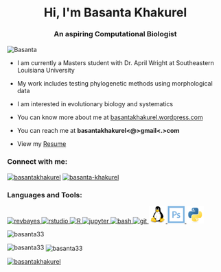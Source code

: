 <h1 align="center">Hi, I'm Basanta Khakurel</h1>
<h3 align="center">An aspiring Computational Biologist</h3>

<img align="center" alt="Basanta" width="300" src="https://lh3.googleusercontent.com/amu625TKUsMDxV6DePmbDnJz3rTjq4AVRSAlzMDVlAbq-RsPNjkmqG3ompwIxtTpJ8wJRe7Yjkf9l_D-1ZIkgfD6MXoGZIGve3E0OLtVxBCiGuP-zJF75aYNWpmBVQW6dYoOO1OVj31YOmm350FSw9M4OWDvjKYdyPclXs_f14PK-ZHCX6LeGyVEruB8DApwEIbhBLgpNSHTMaM5vPPVEswuyocNuzrNK6eMoIzkcNo5fo5ksPOjc3MHXjOWkRVVT1FVGm2JYLSBj98GrlYsidoG0LoLxpb9q30v2d7q3tH6gfN9q4FSx30vemWbTl4R8yufU3_d7EUC4MwuozdbeHUZpBGuq-MmYhX1oozPCITneqtz8TCtE9qdCEA84Hr3KWQJFL7ebjappzRQfQKrQaN01wkHbYe_gk3w5Aan2F_AxaWxC1O8_Ua79oIfcR3lsryROHANajxp6z4fCIDC-SPoftnKAfJXGPKXcPN70fqUdk1YmCa8iLPuEJTg9LidoCRj48EWs_BNmAxsicosGacS7hbSky_F1OVzALu6i6juUBH_RaJTulL-k1LuEujVIGt0n25ZnfOoezgL9xtl64jQ8PeRFbZJ4RC6nAdKHdBDURukHvU3aNzGcmOyRdLfp0ShiLmqqI9p2qIHnEp0f1BixcpoWqWNBrOZcO_5VddFo9oamyjmDQW9ZXC9G66jLqWRL00Umlw_VAlLIV--eeDSVgW76xIGCOxcaSLNFtHJO1pFXzID=w293-h220-no?authuser=0"/>




- I am currently a Masters student with Dr. April Wright at Southeastern Louisiana University
  
- My work includes testing phylogenetic methods using morphological data
  
- I am interested in evolutionary biology and systematics
  
- You can know more about me at [basantakhakurel.wordpress.com](basantakhakurel.wordpress.com)

- You can reach me at **basantakhakurel<@>gmail<.>com**

- View my [Resume](https://drive.google.com/file/d/1iC2c-FnMTp6IuL0trEkUukAr2Ex-cgjV/view)

<h3 align="left">Connect with me:</h3>
<p align="left">
<a href="https://twitter.com/basantakhakurel" target="blank"><img align="center" src="https://raw.githubusercontent.com/rahuldkjain/github-profile-readme-generator/master/src/images/icons/Social/twitter.svg" alt="basantakhakurel" height="30" width="40" /></a>
<a href="https://linkedin.com/in/basanta-khakurel" target="blank"><img align="center" src="https://raw.githubusercontent.com/rahuldkjain/github-profile-readme-generator/master/src/images/icons/Social/linked-in-alt.svg" alt="basanta-khakurel" height="30" width="40" /></a>
</p>


<h3 align="left">Languages and Tools:</h3>
<p align="left"> 
<a href="https://revbayes.github.io/" target="_blank" rel="noreferrer"> <img src="https://revbayes.github.io/assets/img/aquabayes-desaturated.png" alt="revbayes" width="40" height="40"/> </a> 
<a href="https://rstudio.com" target="_blank" rel="noreferrer"> <img src="https://www.rstudio.com/assets/img/logo.svg" alt="rstudio" width="40" height="40"/> </a> 
<a href="https://r-project.org" target="_blank" rel="noreferrer"> <img src="https://www.r-project.org/Rlogo.png" alt="R" width="40" height="40"/> </a>
<a href="https://jupyter.org" target="_blank" rel="noreferrer"> <img src="https://jupyter.org/assets/homepage/main-logo.svg" alt="jupyter" width="40" height="40"/> </a> 
<a href="https://www.gnu.org/software/bash/" target="_blank" rel="noreferrer"> <img src="https://www.vectorlogo.zone/logos/gnu_bash/gnu_bash-icon.svg" alt="bash" width="40" height="40"/> </a> 
<a href="https://git-scm.com/" target="_blank" rel="noreferrer"> <img src="https://www.vectorlogo.zone/logos/git-scm/git-scm-icon.svg" alt="git" width="40" height="40"/> </a> <a href="https://www.linux.org/" target="_blank" rel="noreferrer"> <img src="https://raw.githubusercontent.com/devicons/devicon/master/icons/linux/linux-original.svg" alt="linux" width="40" height="40"/> </a> 
<a href="https://www.photoshop.com/en" target="_blank" rel="noreferrer"> <img src="https://raw.githubusercontent.com/devicons/devicon/master/icons/photoshop/photoshop-line.svg" alt="photoshop" width="40" height="40"/> </a> 
<a href="https://www.python.org" target="_blank" rel="noreferrer"> <img src="https://raw.githubusercontent.com/devicons/devicon/master/icons/python/python-original.svg" alt="python" width="40" height="40"/> </a> 
</p>



<p align="left"> <img src="https://komarev.com/ghpvc/?username=basanta33&label=Profile%20views&color=0e75b6&style=flat" alt="basanta33" /> </p>



<p><img align="left" src="https://github-readme-stats.vercel.app/api/top-langs?username=basanta33&show_icons=true&locale=en&layout=compact" alt="basanta33" /></p>



<p>&nbsp;<img align="center" src="https://github-readme-stats.vercel.app/api?username=basanta33&show_icons=true&locale=en" alt="basanta33" /></p>


<p align="left"> <a href="https://twitter.com/basantakhakurel" target="blank"><img src="https://img.shields.io/twitter/follow/basantakhakurel?logo=twitter&style=for-the-badge" alt="basantakhakurel" /></a> </p>